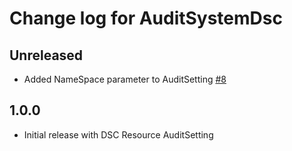 # Change log for AuditSystemDsc

## Unreleased

* Added NameSpace parameter to AuditSetting [#8](https://github.com/jcwalker/AuditSystemDsc/issues/8)

## 1.0.0

* Initial release with DSC Resource AuditSetting

